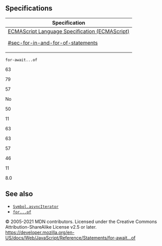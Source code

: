 ## Specifications

<table><thead><tr class="header"><th>Specification</th></tr></thead><tbody><tr class="odd"><td><a href="https://tc39.es/ecma262/#sec-for-in-and-for-of-statements">ECMAScript Language Specification (ECMAScript)
<br/>

<span class="small">#sec-for-in-and-for-of-statements</span></a></td></tr></tbody></table>

`for-await...of`

63

79

57

No

50

11

63

63

57

46

11

8.0

## See also

-   [`Symbol.asyncIterator`](../global_objects/symbol/asynciterator)
-   [`for...of`](for...of)

© 2005-2021 MDN contributors.
Licensed under the Creative Commons Attribution-ShareAlike License v2.5 or later.
<a href="https://developer.mozilla.org/en-US/docs/Web/JavaScript/Reference/Statements/for-await...of" class="_attribution-link">https://developer.mozilla.org/en-US/docs/Web/JavaScript/Reference/Statements/for-await...of</a>
